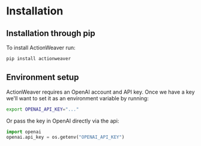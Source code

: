 # Installation
## Installation through pip

To install ActionWeaver run:

```bash
pip install actionweaver
```


## Environment setup

ActionWeaver requires an OpenAI account and API key. Once we have a key we'll want to set it as an environment variable by running:

```bash
export OPENAI_API_KEY="..."
```
Or pass the key in OpenAI directly via the api:

```python
import openai
openai.api_key = os.getenv("OPENAI_API_KEY")
```

